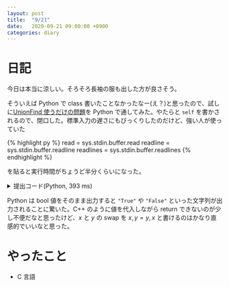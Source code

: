 ```yaml
---
layout: post
title:  "9/21"
date:   2020-09-21 09:00:00 +0900
categories: diary
---
```

# 日記

今日は本当に涼しい。そろそろ長袖の服も出した方が良さそう。

そういえば Python で class 書いたことなかったなー(え？)と思ったので、試しに[UnionFind 使うだけの問題](https://atcoder.jp/contests/practice2/tasks/practice2_a)を Python で通してみた。やたらと ```self``` を書かされるので、閉口した。標準入力の遅さにもびっくりしたのだけど、強い人が使っていた

{% highlight py %}
read = sys.stdin.buffer.read
readline = sys.stdin.buffer.readline
readlines = sys.stdin.buffer.readlines
{% endhighlight %}

を貼ると実行時間がちょうど半分くらいになった。

<details>
  <summary>提出コード(Python, 393 ms)</summary>
  {% highlight py %}
import sys

read = sys.stdin.buffer.read
readline = sys.stdin.buffer.readline
readlines = sys.stdin.buffer.readlines


class DisjointSetUnion:
    def __init__(self, n):
        self.n = n
        self.par = [-1] * n
        self.rank = [0] * n

    def root(self, x):
        if self.par[x] == -1:
            return x
        else:
            self.par[x] = self.root(self.par[x])
            return self.par[x]

    def same(self, x, y):
        return self.root(x) == self.root(y)

    def unite(self, x, y):
        x = self.root(x)
        y = self.root(y)
        if x == y:
            return
        if self.rank[x] < self.rank[y]:
            x, y = y, x
        if self.rank[x] == self.rank[y]:
            self.rank[x] += 1
        self.par[y] = x
        return


if __name__ == '__main__':
    n, q = map(int, readline().split())
    dsu = DisjointSetUnion(n)

    for i in range(q):
        t, u, v = map(int, readline().split())

        if t:
            print(int(dsu.same(u, v)))
        else:
            dsu.unite(u, v)

  {% endhighlight %}
</details>

Python は bool 値をそのまま出力すると ```"True"``` や ```"False"``` といった文字列が出力されることに驚いた。C++ のように値を代入しながら return できないのが少し不便だなと思ったけど、$x$ と $y$ の swap を $x, y = y, x$ と書けるのはかなり直感的でいいなと思った。

# やったこと

- C 言語